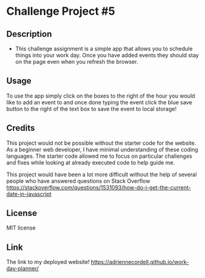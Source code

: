 # Challenge Project #5

## Description
- This challenge assignment is a simple app that allows you to schedule things into your work day. Once you have added events they should stay on the page even when you refresh the browser. 

## Usage
To use the app simply click on the boxes to the right of the hour you would like to add an event to and once done typing the event click the blue save button to the right of the text box to save the event to local storage! 


## Credits

This project would not be possible without the starter code for the website. As a beginner web developer, I have minimal understanding of these coding languages. The starter code allowed me to focus on particular challenges and fixes while looking at already executed code to help guide me.

This project would have been a lot more difficult without the help of several people who have answered questions on Stack Overflow
https://stackoverflow.com/questions/1531093/how-do-i-get-the-current-date-in-javascript

## License

MIT license 

## Link
The link to my deployed website!
https://adriennecordell.github.io/work-day-planner/


